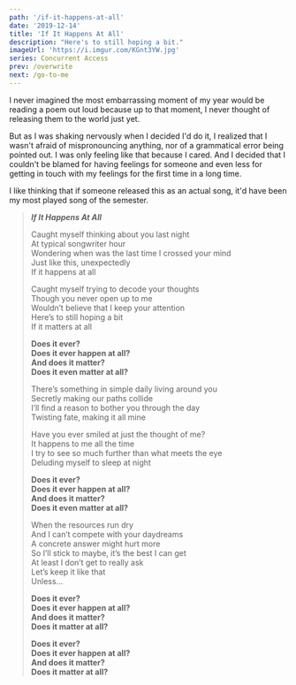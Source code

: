```yaml
---
path: '/if-it-happens-at-all'
date: '2019-12-14'
title: 'If It Happens At All'
description: "Here's to still hoping a bit."
imageUrl: 'https://i.imgur.com/KGnt3YW.jpg'
series: Concurrent Access
prev: /overwrite
next: /go-to-me
---
```


I never imagined the most embarrassing moment of my year would be reading a poem out loud because up to that moment, I never thought of releasing them to the world just yet.

But as I was shaking nervously when I decided I'd do it, I realized that I wasn't afraid of mispronouncing anything, nor of a grammatical error being pointed out. I was only feeling like that because I cared. And I decided that I couldn't be blamed for having feelings for someone and even less for getting in touch with my feelings for the first time in a long time.

I like thinking that if someone released this as an actual song, it'd have been my most played song of the semester.

> **_If It Happens At All_**
>
> Caught myself thinking about you last night \
> At typical songwriter hour \
> Wondering when was the last time I crossed your mind \
> Just like this, unexpectedly \
> If it happens at all
>
> Caught myself trying to decode your thoughts \
> Though you never open up to me \
> Wouldn’t believe that I keep your attention \
> Here’s to still hoping a bit \
> If it matters at all
>
> **Does it ever? \
> Does it ever happen at all? \
> And does it matter? \
> Does it even matter at all?**
>
> There’s something in simple daily living around you \
> Secretly making our paths collide \
> I’ll find a reason to bother you through the day \
> Twisting fate, making it all mine
>
> Have you ever smiled at just the thought of me? \
> It happens to me all the time \
> I try to see so much further than what meets the eye \
> Deluding myself to sleep at night
>
> **Does it ever? \
> Does it ever happen at all? \
> And does it matter? \
> Does it even matter at all?**
>
> When the resources run dry \
> And I can’t compete with your daydreams \
> A concrete answer might hurt more \
> So I’ll stick to maybe, it’s the best I can get \
> At least I don’t get to really ask \
> Let’s keep it like that \
> Unless...
>
> **Does it ever? \
> Does it ever happen at all? \
> And does it matter? \
> Does it matter at all?**
>
> **Does it ever? \
> Does it ever happen at all? \
> And does it matter? \
> Does it matter at all?**

